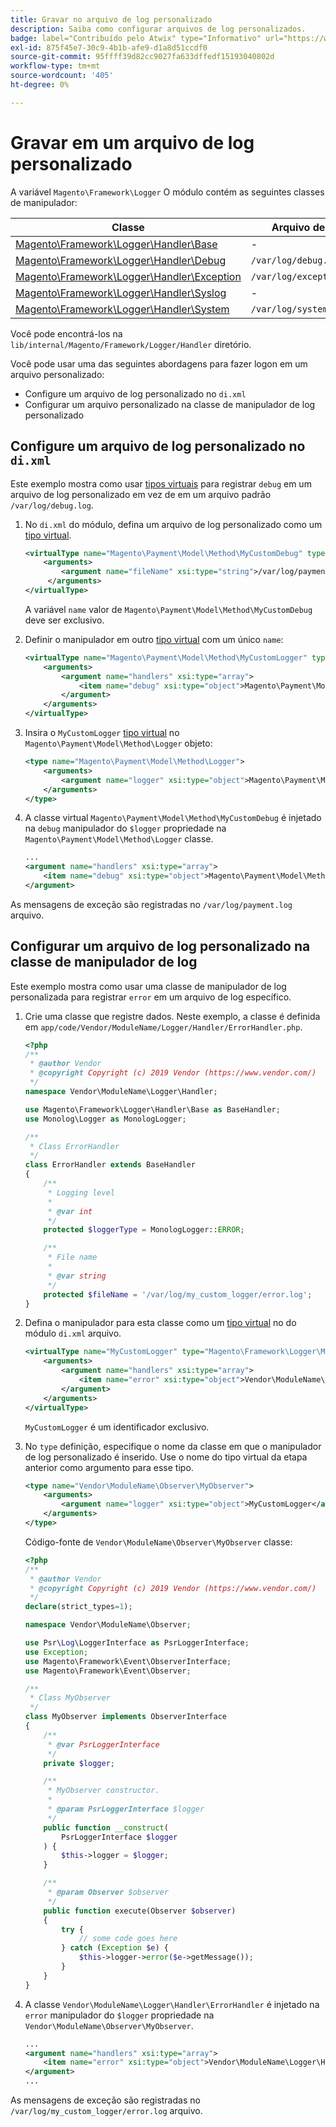 ```yaml
---
title: Gravar no arquivo de log personalizado
description: Saiba como configurar arquivos de log personalizados.
badge: label="Contribuído pelo Atwix" type="Informativo" url="https://www.atwix.com/" tooltip="Atwix"
exl-id: 875f45e7-30c9-4b1b-afe9-d1a8d51ccdf0
source-git-commit: 95ffff39d82cc9027fa633dffedf15193040802d
workflow-type: tm+mt
source-wordcount: '405'
ht-degree: 0%

---
```


# Gravar em um arquivo de log personalizado

A variável `Magento\Framework\Logger` O módulo contém as seguintes classes de manipulador:

| Classe | Arquivo de log |
| ----- | -------- |
| [Magento\Framework\Logger\Handler\Base][base] | - |
| [Magento\Framework\Logger\Handler\Debug][debug] | `/var/log/debug.log` |
| [Magento\Framework\Logger\Handler\Exception][exception] | `/var/log/exception.log` |
| [Magento\Framework\Logger\Handler\Syslog][syslog] | - |
| [Magento\Framework\Logger\Handler\System][system] | `/var/log/system.log` |

Você pode encontrá-los na `lib/internal/Magento/Framework/Logger/Handler` diretório.

Você pode usar uma das seguintes abordagens para fazer logon em um arquivo personalizado:

- Configure um arquivo de log personalizado no `di.xml`
- Configurar um arquivo personalizado na classe de manipulador de log personalizado

## Configure um arquivo de log personalizado no `di.xml`

Este exemplo mostra como usar [tipos virtuais](https://developer.adobe.com/commerce/php/development/build/dependency-injection-file/#virtual-types) para registrar `debug` em um arquivo de log personalizado em vez de em um arquivo padrão `/var/log/debug.log`.

1. No `di.xml` do módulo, defina um arquivo de log personalizado como um [tipo virtual](https://developer.adobe.com/commerce/php/development/build/dependency-injection-file/#virtual-types).

   ```xml
   <virtualType name="Magento\Payment\Model\Method\MyCustomDebug" type="Magento\Framework\Logger\Handler\Base">
       <arguments>
           <argument name="fileName" xsi:type="string">/var/log/payment.log</argument>
        </arguments>
   </virtualType>
   ```

   A variável `name` valor de `Magento\Payment\Model\Method\MyCustomDebug` deve ser exclusivo.

1. Definir o manipulador em outro [tipo virtual](https://developer.adobe.com/commerce/php/development/build/dependency-injection-file/#virtual-types) com um único `name`:

   ```xml
   <virtualType name="Magento\Payment\Model\Method\MyCustomLogger" type="Magento\Framework\Logger\Monolog">
       <arguments>
           <argument name="handlers" xsi:type="array">
               <item name="debug" xsi:type="object">Magento\Payment\Model\Method\MyCustomDebug</item>
           </argument>
       </arguments>
   </virtualType>
   ```

1. Insira o `MyCustomLogger` [tipo virtual](https://developer.adobe.com/commerce/php/development/build/dependency-injection-file/#virtual-types) no `Magento\Payment\Model\Method\Logger` objeto:

   ```xml
   <type name="Magento\Payment\Model\Method\Logger">
       <arguments>
           <argument name="logger" xsi:type="object">Magento\Payment\Model\Method\MyCustomLogger</argument>
       </arguments>
   </type>
   ```

1. A classe virtual `Magento\Payment\Model\Method\MyCustomDebug` é injetado na `debug` manipulador do `$logger` propriedade na `Magento\Payment\Model\Method\Logger` classe.

   ```xml
   ...
   <argument name="handlers" xsi:type="array">
       <item name="debug" xsi:type="object">Magento\Payment\Model\Method\MyCustomDebug</item>
   </argument>
   ```

As mensagens de exceção são registradas no `/var/log/payment.log` arquivo.

## Configurar um arquivo de log personalizado na classe de manipulador de log

Este exemplo mostra como usar uma classe de manipulador de log personalizada para registrar `error` em um arquivo de log específico.

1. Crie uma classe que registre dados. Neste exemplo, a classe é definida em `app/code/Vendor/ModuleName/Logger/Handler/ErrorHandler.php`.

   ```php
   <?php
   /**
    * @author Vendor
    * @copyright Copyright (c) 2019 Vendor (https://www.vendor.com/)
    */
   namespace Vendor\ModuleName\Logger\Handler;
   
   use Magento\Framework\Logger\Handler\Base as BaseHandler;
   use Monolog\Logger as MonologLogger;
   
   /**
    * Class ErrorHandler
    */
   class ErrorHandler extends BaseHandler
   {
       /**
        * Logging level
        *
        * @var int
        */
       protected $loggerType = MonologLogger::ERROR;
   
       /**
        * File name
        *
        * @var string
        */
       protected $fileName = '/var/log/my_custom_logger/error.log';
   }
   ```

1. Defina o manipulador para esta classe como um [tipo virtual](https://developer.adobe.com/commerce/php/development/build/dependency-injection-file/#virtual-types) no do módulo `di.xml` arquivo.

   ```xml
   <virtualType name="MyCustomLogger" type="Magento\Framework\Logger\Monolog">
       <arguments>
           <argument name="handlers" xsi:type="array">
               <item name="error" xsi:type="object">Vendor\ModuleName\Logger\Handler\ErrorHandler</item>
           </argument>
       </arguments>
   </virtualType>
   ```

   `MyCustomLogger` é um identificador exclusivo.

1. No `type` definição, especifique o nome da classe em que o manipulador de log personalizado é inserido. Use o nome do tipo virtual da etapa anterior como argumento para esse tipo.

   ```xml
   <type name="Vendor\ModuleName\Observer\MyObserver">
       <arguments>
           <argument name="logger" xsi:type="object">MyCustomLogger</argument>
       </arguments>
   </type>
   ```

   Código-fonte de `Vendor\ModuleName\Observer\MyObserver` classe:

   ```php
   <?php
   /**
    * @author Vendor
    * @copyright Copyright (c) 2019 Vendor (https://www.vendor.com/)
    */
   declare(strict_types=1);
   
   namespace Vendor\ModuleName\Observer;
   
   use Psr\Log\LoggerInterface as PsrLoggerInterface;
   use Exception;
   use Magento\Framework\Event\ObserverInterface;
   use Magento\Framework\Event\Observer;
   
   /**
    * Class MyObserver
    */
   class MyObserver implements ObserverInterface
   {
       /**
        * @var PsrLoggerInterface
        */
       private $logger;
   
       /**
        * MyObserver constructor.
        *
        * @param PsrLoggerInterface $logger
        */
       public function __construct(
           PsrLoggerInterface $logger
       ) {
           $this->logger = $logger;
       }
   
       /**
        * @param Observer $observer
        */
       public function execute(Observer $observer)
       {
           try {
               // some code goes here
           } catch (Exception $e) {
               $this->logger->error($e->getMessage());
           }
       }
   }
   ```

1. A classe `Vendor\ModuleName\Logger\Handler\ErrorHandler` é injetado na `error` manipulador do `$logger` propriedade na `Vendor\ModuleName\Observer\MyObserver`.

   ```xml
   ...
   <argument name="handlers" xsi:type="array">
       <item name="error" xsi:type="object">Vendor\ModuleName\Logger\Handler\ErrorHandler</item>
   </argument>
   ...
   ```

As mensagens de exceção são registradas no `/var/log/my_custom_logger/error.log` arquivo.

<!-- link definitions -->

[base]: https://github.com/magento/magento2/blob/2.4/lib/internal/Magento/Framework/Logger/Handler/Base.php
[debug]: https://github.com/magento/magento2/blob/2.4/lib/internal/Magento/Framework/Logger/Handler/Debug.php
[exception]: https://github.com/magento/magento2/blob/2.4/lib/internal/Magento/Framework/Logger/Handler/Exception.php
[syslog]: https://github.com/magento/magento2/blob/2.4/lib/internal/Magento/Framework/Logger/Handler/Syslog.php
[system]: https://github.com/magento/magento2/blob/2.4/lib/internal/Magento/Framework/Logger/Handler/System.php

